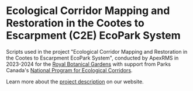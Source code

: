 # Ecological Corridor Mapping and Restoration in the Cootes to Escarpment (C2E) EcoPark System

Scripts used in the project "Ecological Corridor Mapping and Restoration in the Cootes to Escarpment EcoPark System", conducted by ApexRMS in 2023-2024 for the <a href=https://www.rbg.ca/ target="_blank">Royal Botanical Gardens</a> with support from Parks Canada's <a href=https://parks.canada.ca/nature/science/conservation/corridors-ecologiques-ecological-corridors target="_blank">National Program for Ecological Corridors</a>. 

Learn more about the <a href=https://apexrms.com/wildlife-corridor-analysis/ target="_blank">project description</a> on our website.
